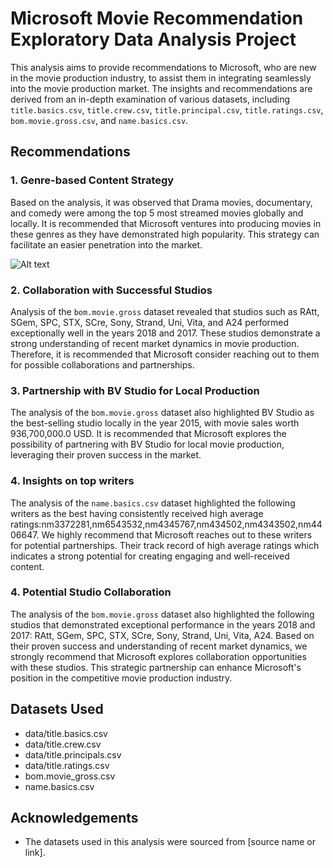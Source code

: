 
# Microsoft Movie Recommendation Exploratory Data Analysis Project 

This analysis aims to provide recommendations to Microsoft, who are new in the movie production industry, to assist them in integrating seamlessly into the movie production market. The insights and recommendations are derived from an in-depth examination of various datasets, including `title.basics.csv`, `title.crew.csv`, `title.principal.csv`, `title.ratings.csv`, `bom.movie.gross.csv`, and `name.basics.csv`.

## Recommendations

### 1. Genre-based Content Strategy

Based on the analysis, it was observed that Drama movies, documentary, and comedy were among the top 5 most streamed movies globally and locally. It is recommended that Microsoft ventures into producing movies in these genres as they have demonstrated high popularity. This strategy can facilitate an easier penetration into the market.

![Alt text](image.png)

### 2. Collaboration with Successful Studios

Analysis of the `bom.movie.gross` dataset revealed that studios such as RAtt, SGem, SPC, STX, SCre, Sony, Strand, Uni, Vita, and A24 performed exceptionally well in the years 2018 and 2017. These studios demonstrate a strong understanding of recent market dynamics in movie production. Therefore, it is recommended that Microsoft consider reaching out to them for possible collaborations and partnerships.

### 3. Partnership with BV Studio for Local Production

The analysis of the `bom.movie.gross` dataset also highlighted BV Studio as the best-selling studio locally in the year 2015, with movie sales worth 936,700,000.0 USD. It is recommended that Microsoft explores the possibility of partnering with BV Studio for local movie production, leveraging their proven success in the market.

### 4. Insights on top writers

The analysis of the `name.basics.csv` dataset highlighted the following writers as the best having consistently received high average ratings:nm3372281,nm6543532,nm4345767,nm434502,nm4343502,nm4406647. We highly recommend that Microsoft reaches out to these writers for potential partnerships. Their track record of high average ratings which indicates a strong potential for creating engaging and well-received content.


### 4. Potential Studio Collaboration

The analysis of the `bom.movie.gross` dataset also highlighted the following studios that demonstrated exceptional performance in the years 2018 and 2017: RAtt, SGem, SPC, STX, SCre, Sony, Strand, Uni, Vita, A24. Based on their proven success and understanding of recent market dynamics, we strongly recommend that Microsoft explores collaboration opportunities with these studios. This strategic partnership can enhance Microsoft's position in the competitive movie production industry.

## Datasets Used

- data/title.basics.csv
- data/title.crew.csv
- data/title.principals.csv
- data/title.ratings.csv
- bom.movie_gross.csv
- name.basics.csv


## Acknowledgements

- The datasets used in this analysis were sourced from [source name or link].




